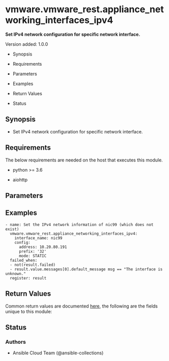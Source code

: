 # vmware.vmware_rest.appliance_networking_interfaces_ipv4

**Set IPv4 network configuration for specific network interface.**

Version added: 1.0.0


* Synopsis


* Requirements


* Parameters


* Examples


* Return Values


* Status

## Synopsis


* Set IPv4 network configuration for specific network interface.

## Requirements

The below requirements are needed on the host that executes this
module.


* python >= 3.6


* aiohttp

## Parameters

## Examples

```
- name: Set the IPv4 network information of nic99 (which does not exist)
  vmware.vmware_rest.appliance_networking_interfaces_ipv4:
    interface_name: nic99
    config:
      address: 10.20.80.191
      prefix: '32'
      mode: STATIC
  failed_when:
  - not(result.failed)
  - result.value.messages[0].default_message msg == "The interface is unknown."
  register: result
```

## Return Values

Common return values are documented [here](https://docs.ansible.com/ansible/latest/reference_appendices/common_return_values.html#common-return-values),
the following are the fields unique to this module:

## Status

### Authors


* Ansible Cloud Team (@ansible-collections)
